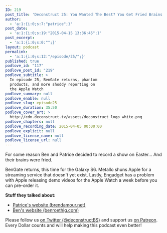 ```yaml
---
ID: 219
post_title: 'Deconstruct 25: You Wanted The Best? You Get Fried Brains Instead'
author:
  - 'a:1:{i:0;s:7:"patrice";}'
post_date:
  - 'a:1:{i:0;s:19:"2015-04-15 13:36:45";}'
post_excerpt:
  - 'a:1:{i:0;s:0:"";}'
layout: podcast
permalink:
  - 'a:1:{i:0;s:12:"/episode/25/";}'
published: true
podlove_id: "117"
podlove_post_id: "219"
podlove_subtitle: >
  In episode 25, BenGate returns, phantom
  products, and more shoddy reporting on
  the Apple Watch
podlove_summary: null
podlove_enable: null
podlove_slug: episode25
podlove_duration: 35:50
podlove_cover_art: >
  http://cdn.deconstruct.tv/assets/deconstruct_logo_white.png
podlove_chapters: null
podlove_recording_date: 2015-04-05 00:00:00
podlove_explicit: null
podlove_license_name: null
podlove_license_url: null
---
```

<p>For some reason Ben and Patrice decided to record a show on Easter... And their brains were fried.  </p>
<p>BenGate returns, this time for the Galaxy S6.  Metallo shuns Apple for a streaming service that doesn't yet exist.  Lastly, Engadget has a problem with Apple releasing demo videos for the Apple Watch a week before you can pre-order it.</p>
<p><strong>Stuff they talked about:</strong><br />
<ul>
<li><a href="http://brendamour.net">Patrice's website (brendamour.net)</a></li>
<li><a href="http://benroethig.com">Ben's website (benroethig.com)</a></li>
</ul>
</p>
<p>Please follow us <a href="http://twitter.com/deconstructBS">on Twitter (@deconstructBS)</a> and support us <a href="http://patreon.com/deconstruct">on Patreon</a>. Every Dollar counts and will help making this podcast even better!
</p>